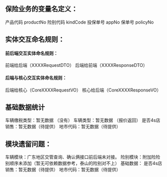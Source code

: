 ## 保险业务的变量名定义：
产品代码 productNo
险别代码 kindCode
投保单号 appNo
保单号  policyNo


## 实体交互命名规则：

#### 前后端交互实体命名规则：
前端给后端（XXXXRequestDTO）
后端给前端（XXXXResponseDTO）

#### 后端与核心交互实体命名规则：
后端给核心（CoreXXXXRequestVO）
核心给后端（CoreXXXXResponseVO）


## 基础数据统计
车辆缴税类型：暂无数据 （没有）
车辆类型：暂无数据 （报价返回）
是否4s店销售：暂无数据（待提供）
地市代码：暂无数据（待提供）

## 模块遗留问题：
车辆模块：广东地区交管查询、确认俩接口前后端未对接。
险别模块：附加险险别顺序未添加（暂无可依赖数据参考，泰山的险别对不上）
基础数据：  是否4s店销售：暂无数据（待提供）
					地市代码：暂无数据（待提供）

